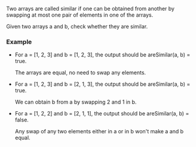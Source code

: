 Two arrays are called similar if one can be obtained from another by swapping at most one pair of elements in one of the arrays.

Given two arrays a and b, check whether they are similar.

### Example

- For a = [1, 2, 3] and b = [1, 2, 3], the output should be
  areSimilar(a, b) = true.

  The arrays are equal, no need to swap any elements.

- For a = [1, 2, 3] and b = [2, 1, 3], the output should be
  areSimilar(a, b) = true.

  We can obtain b from a by swapping 2 and 1 in b.

- For a = [1, 2, 2] and b = [2, 1, 1], the output should be
  areSimilar(a, b) = false.

  Any swap of any two elements either in a or in b won't make a and b equal.
